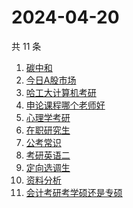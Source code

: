 # 2024-04-20

共 11 条

<!-- BEGIN -->
<!-- 最后更新时间 Sat Apr 20 2024 19:07:40 GMT+0800 (China Standard Time) -->

1. [碳中和](https://www.zhihu.com/search?q=%E7%A2%B3%E4%B8%AD%E5%92%8C)
1. [今日A股市场](https://www.zhihu.com/search?q=%E4%BB%8A%E6%97%A5A%E8%82%A1%E5%B8%82%E5%9C%BA)
1. [哈工大计算机考研](https://www.zhihu.com/search?q=%E5%93%88%E5%B7%A5%E5%A4%A7%E8%AE%A1%E7%AE%97%E6%9C%BA%E8%80%83%E7%A0%94)
1. [申论课程哪个老师好](https://www.zhihu.com/search?q=%E7%94%B3%E8%AE%BA%E8%AF%BE%E7%A8%8B%E5%93%AA%E4%B8%AA%E8%80%81%E5%B8%88%E5%A5%BD)
1. [心理学考研](https://www.zhihu.com/search?q=%E5%BF%83%E7%90%86%E5%AD%A6%E8%80%83%E7%A0%94)
1. [在职研究生](https://www.zhihu.com/search?q=%E5%9C%A8%E8%81%8C%E7%A0%94%E7%A9%B6%E7%94%9F)
1. [公考常识](https://www.zhihu.com/search?q=%E5%85%AC%E8%80%83%E5%B8%B8%E8%AF%86)
1. [考研英语二](https://www.zhihu.com/search?q=%E8%80%83%E7%A0%94%E8%8B%B1%E8%AF%AD%E4%BA%8C)
1. [定向选调生](https://www.zhihu.com/search?q=%E5%AE%9A%E5%90%91%E9%80%89%E8%B0%83%E7%94%9F)
1. [资料分析](https://www.zhihu.com/search?q=%E8%B5%84%E6%96%99%E5%88%86%E6%9E%90)
1. [会计考研考学硕还是专硕](https://www.zhihu.com/search?q=%E4%BC%9A%E8%AE%A1%E8%80%83%E7%A0%94%E8%80%83%E5%AD%A6%E7%A1%95%E8%BF%98%E6%98%AF%E4%B8%93%E7%A1%95)

<!-- END -->

